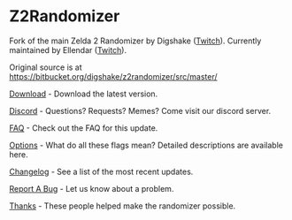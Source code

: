 # Z2Randomizer
Fork of the main Zelda 2 Randomizer by Digshake ([Twitch](https://www.twitch.tv/digshake)\).
Currently maintained by Ellendar ([Twitch](https://www.twitch.tv/ellendar)\).

Original source is at https://bitbucket.org/digshake/z2randomizer/src/master/

[Download](https://github.com/Ellendar/Z2Randomizer/releases/download/4.3.19/Z2Randomizer_4_3_19.msi) - Download the latest version.

[Discord](https://discord.com/invite/BsK47Nsrde) - Questions? Requests? Memes? Come visit our discord server.

[FAQ](https://github.com/Ellendar/Z2Randomizer/blob/main/FAQ.md) - Check out the FAQ for this update.

[Options](https://github.com/Ellendar/Z2Randomizer/wiki/Flags-Reference) - What do all these flags mean? Detailed descriptions are available here.

[Changelog](https://github.com/Ellendar/Z2Randomizer/blob/main/PatchNotes.md) - See a list of the most recent updates.

[Report A Bug](https://github.com/Ellendar/Z2Randomizer/issues/new) - Let us know about a problem.

[Thanks](https://github.com/Ellendar/Z2Randomizer/blob/main/Thanks.md) - These people helped make the randomizer possible.
